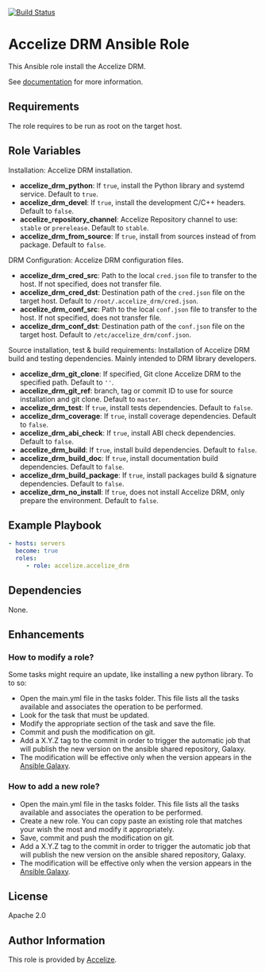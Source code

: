 [![Build Status](https://travis-ci.org/Accelize/ansible-role-accelize-drm.svg?branch=master)](https://travis-ci.org/Accelize/ansible-role-ansible-drm)

Accelize DRM Ansible Role
=========================

This Ansible role install the Accelize DRM.

See [documentation](http://accelize.com/docs) for more information.

Requirements
------------

The role requires to be run as root on the target host.

Role Variables
--------------

Installation:
Accelize DRM installation.
* **accelize_drm_python**: If `true`, install the Python library and systemd service. Default to `true`.
* **accelize_drm_devel**: If `true`, install the development C/C++ headers. Default to `false`.
* **accelize_repository_channel**: Accelize Repository channel to use: `stable` or `prerelease`. Default to `stable`.
* **accelize_drm_from_source**: If `true`, install from sources instead of from package. Default to `false`.

DRM Configuration:
Accelize DRM configuration files.
* **accelize_drm_cred_src**: Path to the local `cred.json` file to transfer to the host. If not specified, does not transfer file.
* **accelize_drm_cred_dst**: Destination path of the `cred.json` file on the target host. Default to `/root/.accelize_drm/cred.json`.
* **accelize_drm_conf_src**: Path to the local `conf.json` file to transfer to the host. If not specified, does not transfer file.
* **accelize_drm_conf_dst**: Destination path of the `conf.json` file on the target host. Default to `/etc/accelize_drm/conf.json`.

Source installation, test & build requirements:
Installation of Accelize DRM build and testing dependencies. Mainly intended to DRM library developers.
* **accelize_drm_git_clone**: If specified, Git clone Accelize DRM to the specified path. Default to `''`.
* **accelize_drm_git_ref**: branch, tag or commit ID to use for source installation and git clone. Default to `master`.
* **accelize_drm_test**: If `true`, install tests dependencies. Default to `false`.
* **accelize_drm_coverage**: If `true`, install coverage dependencies. Default to `false`.
* **accelize_drm_abi_check**: If `true`, install ABI check dependencies. Default to `false`.
* **accelize_drm_build**: If `true`, install build dependencies. Default to `false`.
* **accelize_drm_build_doc**: If `true`, install documentation build dependencies. Default to `false`.
* **accelize_drm_build_package**: If `true`, install packages build & signature dependencies. Default to `false`.
* **accelize_drm_no_install**: If `true`, does not install Accelize DRM, only prepare the environment. Default to `false`.

Example Playbook
----------------

```yaml
- hosts: servers
  become: true
  roles:
     - role: accelize.accelize_drm
```

Dependencies
------------

None.

Enhancements
------------

### How to modify a role?

Some tasks might require an update, like installing a new python library.
To to so:
* Open the main.yml file in the tasks folder. This file lists all the tasks available and associates the operation to be performed.
* Look for the task that must be updated.
* Modify the appropriate section of the task and save the file.
* Commit and push the modification on git.
* Add a X.Y.Z tag to the commit in order to trigger the automatic job that will publish the new version on the ansible shared repository, Galaxy.
* The modification will be effective only when the version appears in the [Ansible Galaxy](https://galaxy.ansible.com/accelize/accelize_drm).

### How to add a new role?

* Open the main.yml file in the tasks folder. This file lists all the tasks available and associates the operation to be performed.
* Create a new role. You can copy paste an existing role that matches your wish the most and modify it appropriately.
* Save, commit and push the modification on git.
* Add a X.Y.Z tag to the commit in order to trigger the automatic job that will publish the new version on the ansible shared repository, Galaxy.
* The modification will be effective only when the version appears in the [Ansible Galaxy](https://galaxy.ansible.com/accelize/accelize_drm).

License
-------

Apache 2.0

Author Information
------------------

This role is provided by [Accelize](https://www.accelize.com).
